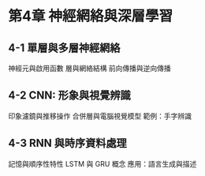 # 第4章 神經網絡與深層學習

## 4-1 單層與多層神經網絡
神經元與啟用函數
層與網絡結構
前向傳播與逆向傳播

## 4-2 CNN: 形象與視覺辨識
印象濾鏡與推移操作
合併層與電腦視覺模型
範例：手字辨識

## 4-3 RNN 與時序資料處理
記憶與順序性特性
LSTM 與 GRU 概念
應用：語言生成與描述